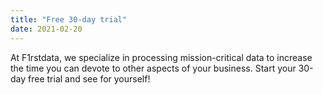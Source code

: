 ```yaml
---
title: "Free 30-day trial"
date: 2021-02-20
---
```

At F1rstdata, we specialize in processing mission-critical data to increase
the time you can devote to other aspects of your business.  Start your 30-day
free trial and see for yourself!
